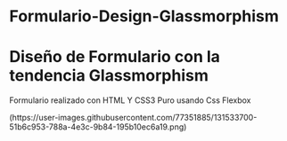 # Formulario-Design-Glassmorphism
<h1>Diseño de Formulario con la tendencia Glassmorphism</h1>

<p>Formulario realizado con HTML Y CSS3 Puro usando Css Flexbox</p>
(https://user-images.githubusercontent.com/77351885/131533700-51b6c953-788a-4e3c-9b84-195b10ec6a19.png)

